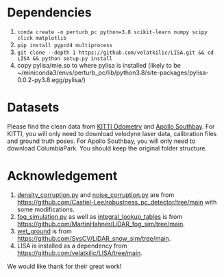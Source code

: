 # Dependencies

1. `conda create -n perturb_pc python=3.8 scikit-learn numpy scipy click matplotlib`
2. `pip install pypcd4 multiprocess`
3. `git clone --depth 1 https://github.com/velatkilic/LISA.git && cd LISA && python setup.py install`
4. copy pylisa/mie.so to where pylisa is installed (likely to be ~/miniconda3/envs/perturb_pc/lib/python3.8/site-packages/pylisa-0.0.2-py3.8.egg/pylisa/)

# Datasets
Please find the clean data from [KITTI Odometry](https://www.cvlibs.net/datasets/kitti/eval_odometry.php) and [Apollo Southbay](https://developer.apollo.auto/southbay.html). 
For KITTI, you will only need to download velodyne laser data, calibration files and ground truth poses. 
For Apollo Southbay, you will only need to download ColumbiaPark. 
You should keep the original folder structure. 

# Acknowledgement

1. [density_corruption.py](./density_corruption.py) and [noise_corruption.py](./density_corruption.py) are from https://github.com/Castiel-Lee/robustness_pc_detector/tree/main with some modifications.
2. [fog_simulation.py](./fog_simulation.py) as well as [integral_lookup_tables](./integral_lookup_tables/) is from https://github.com/MartinHahner/LiDAR_fog_sim/tree/main.
3. [wet_ground](./wet_ground/) is from https://github.com/SysCV/LiDAR_snow_sim/tree/main.
4. LISA is installed as a dependency from https://github.com/velatkilic/LISA/tree/main.

We would like thank for their great work!
